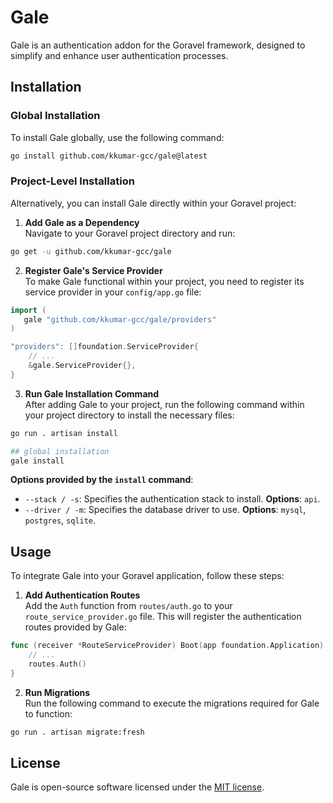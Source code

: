 # Gale

Gale is an authentication addon for the Goravel framework, designed to simplify and enhance user authentication processes.

## Installation

### Global Installation

To install Gale globally, use the following command:

```bash
go install github.com/kkumar-gcc/gale@latest
```

### Project-Level Installation

Alternatively, you can install Gale directly within your Goravel project:

1. **Add Gale as a Dependency**\
Navigate to your Goravel project directory and run:
```bash
go get -u github.com/kkumar-gcc/gale
```

2. **Register Gale's Service Provider**\
To make Gale functional within your project, you need to register its service provider in your `config/app.go` file:
```go
import (
   gale "github.com/kkumar-gcc/gale/providers"
)

"providers": []foundation.ServiceProvider{
    // ...
    &gale.ServiceProvider{},
}
```

3. **Run Gale Installation Command**\
After adding Gale to your project, run the following command within your project directory to install the necessary files:
```bash
go run . artisan install

## global installation
gale install
```

**Options provided by the `install` command**:
- `--stack / -s`: Specifies the authentication stack to install. **Options**: `api`.
- `--driver / -m`: Specifies the database driver to use. **Options**: `mysql`, `postgres`, `sqlite`.


## Usage

To integrate Gale into your Goravel application, follow these steps:

1. **Add Authentication Routes**\
Add the `Auth` function from `routes/auth.go` to your `route_service_provider.go` file. This will register the authentication routes provided by Gale:

```go
func (receiver *RouteServiceProvider) Boot(app foundation.Application) {
    // ...
    routes.Auth()
}
```

2. **Run Migrations**\
Run the following command to execute the migrations required for Gale to function:

```bash
go run . artisan migrate:fresh
```

## License

Gale is open-source software licensed under the [MIT license](LICENSE).